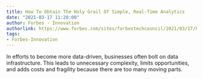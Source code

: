 ```yaml
---
title: How To Obtain The Holy Grail Of Simple, Real-Time Analytics
date: "2021-03-17 11:20:00"
author: Forbes - Innovation
authorlink: https://www.forbes.com/sites/forbestechcouncil/2021/03/17/how-to-obtain-the-holy-grail-of-simple-real-time-analytics/
tags:
- Forbes-Innovation
---
```

In efforts to become more data-driven, businesses often bolt on data infrastructure. This leads to unnecessary complexity, limits opportunities, and adds costs and fragility because there are too many moving parts.